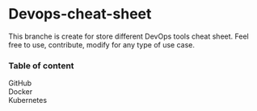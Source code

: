 # Devops-cheat-sheet
This branche is create for store different DevOps tools cheat sheet. Feel free to use, contribute, modify for any type of use case.

### Table of content
GitHub \
Docker\
Kubernetes 
